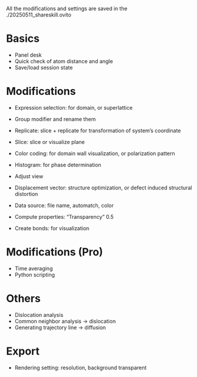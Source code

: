 All the modifications and settings are saved in the ./20250511_shareskill.ovito


# Basics
- Panel desk
- Quick check of atom distance and angle
- Save/load session state


# Modifications
- Expression selection: for domain, or superlattice
- Group modifier and rename them
- Replicate: slice + replicate for transformation of system’s coordinate
- Slice: slice or visualize plane
- Color coding: for domain wall visualization, or polarization pattern
- Histogram: for phase determination
- Adjust view
- Displacement vector: structure optimization, or defect induced structural distortion


- Data source: file name, automatch, color


- Compute properties: “Transparency” 0.5
- Create bonds: for visualization


# Modifications (Pro)
- Time averaging
- Python scripting


# Others
- Dislocation analysis
- Common neighbor analysis →  dislocation
- Generating trajectory line →  diffusion


# Export
- Rendering setting: resolution, background transparent
